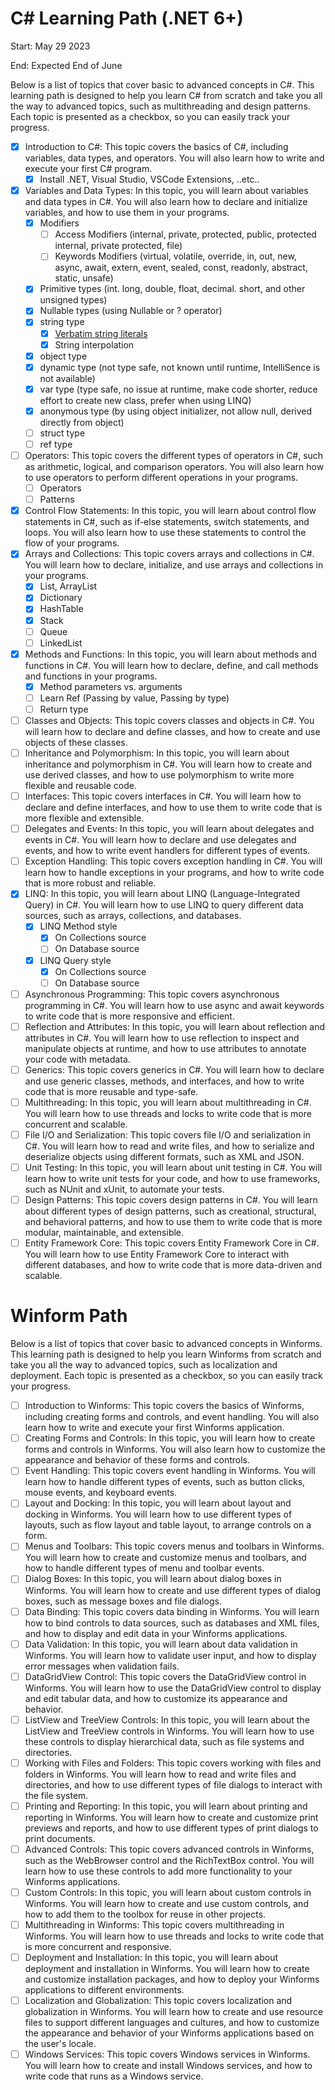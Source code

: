 # C# Learning Path (.NET 6+)

Start: May 29 2023

End: Expected End of June

Below is a list of topics that cover basic to advanced concepts in C#. This learning path is designed to help you learn C# from scratch and take you all the way to advanced topics, such as multithreading and design patterns. Each topic is presented as a checkbox, so you can easily track your progress.

- [x]  Introduction to C#: This topic covers the basics of C#, including variables, data types, and operators. You will also learn how to write and execute your first C# program.
    - [x]  Install .NET, Visual Studio, VSCode Extensions, ..etc..
- [x]  Variables and Data Types: In this topic, you will learn about variables and data types in C#. You will also learn how to declare and initialize variables, and how to use them in your programs.
    - [x]  Modifiers
        - [ ]  Access Modifiers (internal, private, protected, public, protected internal, private protected, file)
        - [ ]  Keywords Modifiers (virtual, volatile, override, in, out, new, async, await, extern, event, sealed, const, readonly, abstract, static, unsafe)
    - [x]  Primitive types (int. long, double, float, decimal. short, and other unsigned types)
    - [x]  Nullable types (using Nullable<T> or ? operator)
    - [x]  string type
        - [x]  [Verbatim string literals](https://learn.microsoft.com/en-us/dotnet/csharp/language-reference/tokens/verbatim)
        - [x]  String interpolation
    - [x]  object type
    - [x]  dynamic type (not type safe, not known until runtime, IntelliSence is not available)
    - [x]  var type (type safe, no issue at runtime, make code shorter, reduce effort to create new class, prefer when using LINQ)
    - [x]  anonymous type (by using object initializer, not allow null, derived directly from object)
    - [ ]  struct type
    - [ ]  ref type
- [ ]  Operators: This topic covers the different types of operators in C#, such as arithmetic, logical, and comparison operators. You will also learn how to use operators to perform different operations in your programs.
    - [ ]  Operators
    - [ ]  Patterns
- [x]  Control Flow Statements: In this topic, you will learn about control flow statements in C#, such as if-else statements, switch statements, and loops. You will also learn how to use these statements to control the flow of your programs.
- [x]  Arrays and Collections: This topic covers arrays and collections in C#. You will learn how to declare, initialize, and use arrays and collections in your programs.
    - [x]  List, ArrayList
    - [x]  Dictionary
    - [x]  HashTable
    - [x]  Stack
    - [ ]  Queue
    - [ ]  LinkedList
- [x]  Methods and Functions: In this topic, you will learn about methods and functions in C#. You will learn how to declare, define, and call methods and functions in your programs.
    - [x]  Method parameters vs. arguments
    - [ ]  Learn Ref (Passing by value, Passing by type)
    - [ ]  Return type
- [ ]  Classes and Objects: This topic covers classes and objects in C#. You will learn how to declare and define classes, and how to create and use objects of these classes.
- [ ]  Inheritance and Polymorphism: In this topic, you will learn about inheritance and polymorphism in C#. You will learn how to create and use derived classes, and how to use polymorphism to write more flexible and reusable code.
- [ ]  Interfaces: This topic covers interfaces in C#. You will learn how to declare and define interfaces, and how to use them to write code that is more flexible and extensible.
- [ ]  Delegates and Events: In this topic, you will learn about delegates and events in C#. You will learn how to declare and use delegates and events, and how to write event handlers for different types of events.
- [ ]  Exception Handling: This topic covers exception handling in C#. You will learn how to handle exceptions in your programs, and how to write code that is more robust and reliable.
- [x]  LINQ: In this topic, you will learn about LINQ (Language-Integrated Query) in C#. You will learn how to use LINQ to query different data sources, such as arrays, collections, and databases.
    - [x]  LINQ Method style
        - [x]  On Collections source
        - [ ]  On Database source
    - [x]  LINQ Query style
        - [x]  On Collections source
        - [ ]  On Database source
- [ ]  Asynchronous Programming: This topic covers asynchronous programming in C#. You will learn how to use async and await keywords to write code that is more responsive and efficient.
- [ ]  Reflection and Attributes: In this topic, you will learn about reflection and attributes in C#. You will learn how to use reflection to inspect and manipulate objects at runtime, and how to use attributes to annotate your code with metadata.
- [ ]  Generics: This topic covers generics in C#. You will learn how to declare and use generic classes, methods, and interfaces, and how to write code that is more reusable and type-safe.
- [ ]  Multithreading: In this topic, you will learn about multithreading in C#. You will learn how to use threads and locks to write code that is more concurrent and scalable.
- [ ]  File I/O and Serialization: This topic covers file I/O and serialization in C#. You will learn how to read and write files, and how to serialize and deserialize objects using different formats, such as XML and JSON.
- [ ]  Unit Testing: In this topic, you will learn about unit testing in C#. You will learn how to write unit tests for your code, and how to use frameworks, such as NUnit and xUnit, to automate your tests.
- [ ]  Design Patterns: This topic covers design patterns in C#. You will learn about different types of design patterns, such as creational, structural, and behavioral patterns, and how to use them to write code that is more modular, maintainable, and extensible.
- [ ]  Entity Framework Core: This topic covers Entity Framework Core in C#. You will learn how to use Entity Framework Core to interact with different databases, and how to write code that is more data-driven and scalable.

# Winform Path

Below is a list of topics that cover basic to advanced concepts in Winforms. This learning path is designed to help you learn Winforms from scratch and take you all the way to advanced topics, such as localization and deployment. Each topic is presented as a checkbox, so you can easily track your progress.

- [ ]  Introduction to Winforms: This topic covers the basics of Winforms, including creating forms and controls, and event handling. You will also learn how to write and execute your first Winforms application.
- [ ]  Creating Forms and Controls: In this topic, you will learn how to create forms and controls in Winforms. You will also learn how to customize the appearance and behavior of these forms and controls.
- [ ]  Event Handling: This topic covers event handling in Winforms. You will learn how to handle different types of events, such as button clicks, mouse events, and keyboard events.
- [ ]  Layout and Docking: In this topic, you will learn about layout and docking in Winforms. You will learn how to use different types of layouts, such as flow layout and table layout, to arrange controls on a form.
- [ ]  Menus and Toolbars: This topic covers menus and toolbars in Winforms. You will learn how to create and customize menus and toolbars, and how to handle different types of menu and toolbar events.
- [ ]  Dialog Boxes: In this topic, you will learn about dialog boxes in Winforms. You will learn how to create and use different types of dialog boxes, such as message boxes and file dialogs.
- [ ]  Data Binding: This topic covers data binding in Winforms. You will learn how to bind controls to data sources, such as databases and XML files, and how to display and edit data in your Winforms applications.
- [ ]  Data Validation: In this topic, you will learn about data validation in Winforms. You will learn how to validate user input, and how to display error messages when validation fails.
- [ ]  DataGridView Control: This topic covers the DataGridView control in Winforms. You will learn how to use the DataGridView control to display and edit tabular data, and how to customize its appearance and behavior.
- [ ]  ListView and TreeView Controls: In this topic, you will learn about the ListView and TreeView controls in Winforms. You will learn how to use these controls to display hierarchical data, such as file systems and directories.
- [ ]  Working with Files and Folders: This topic covers working with files and folders in Winforms. You will learn how to read and write files and directories, and how to use different types of file dialogs to interact with the file system.
- [ ]  Printing and Reporting: In this topic, you will learn about printing and reporting in Winforms. You will learn how to create and customize print previews and reports, and how to use different types of print dialogs to print documents.
- [ ]  Advanced Controls: This topic covers advanced controls in Winforms, such as the WebBrowser control and the RichTextBox control. You will learn how to use these controls to add more functionality to your Winforms applications.
- [ ]  Custom Controls: In this topic, you will learn about custom controls in Winforms. You will learn how to create and use custom controls, and how to add them to the toolbox for reuse in other projects.
- [ ]  Multithreading in Winforms: This topic covers multithreading in Winforms. You will learn how to use threads and locks to write code that is more concurrent and responsive.
- [ ]  Deployment and Installation: In this topic, you will learn about deployment and installation in Winforms. You will learn how to create and customize installation packages, and how to deploy your Winforms applications to different environments.
- [ ]  Localization and Globalization: This topic covers localization and globalization in Winforms. You will learn how to create and use resource files to support different languages and cultures, and how to customize the appearance and behavior of your Winforms applications based on the user's locale.
- [ ]  Windows Services: This topic covers Windows services in Winforms. You will learn how to create and install Windows services, and how to write code that runs as a Windows service.